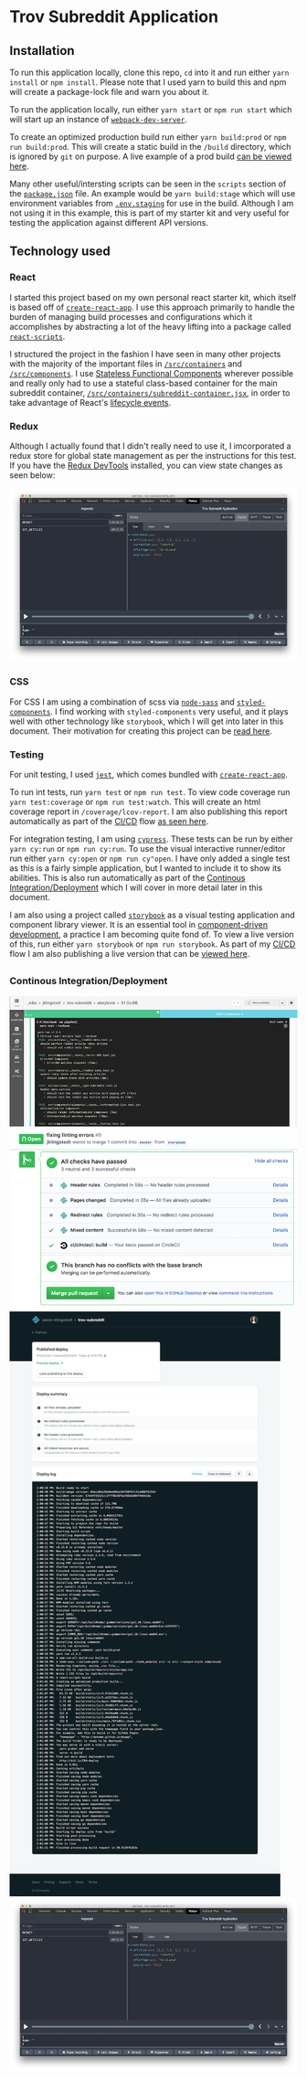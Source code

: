 # Trov Subreddit Application

## Installation
To run this application locally, clone this repo, `cd` into it and run either `yarn install` or `npm install`. Please note that I used yarn to build this and npm will create a package-lock file and warn you about it.

To run the application locally, run either `yarn start` or `npm run start` which will start up an instance of [`webpack-dev-server`](https://github.com/webpack/webpack-dev-server).

To create an optimized production build run either `yarn build:prod` or `npm run build:prod`. This will create a static build in the `/build` directory, which is ignored by `git` on purpose. A live example of a prod build [can be viewed here](https://trov-subreddit.netlify.com/).

Many other useful/intersting scripts can be seen in the `scripts` section of the [`package.json`](package.json#L5) file. An example would be `yarn build:stage` which will use environment variables from [`.env.staging`](.env.staging) for use in the build. Although I am not using it in this example, this is part of my starter kit and very useful for testing the application against different API versions.

## Technology used

### React
I started this project based on my own personal react starter kit, which itself is based off of [`create-react-app`](https://github.com/facebook/create-react-app). I use this approach primarily to handle the burden of managing build processes and configurations which it accomplishes by abstracting a lot of the heavy lifting into a package called [`react-scripts`](https://www.npmjs.com/package/react-scripts).

I structured the project in the fashion I have seen in many other projects with the majority of the important files in [`/src/containers`](/src/containers) and  [`/src/components`](/src/components). I use [Stateless Functional Components](https://reactjs.org/docs/components-and-props.html) wherever possible and really only had to use a stateful class-based container for the main subreddit container, [`/src/containers/subreddit-container.jsx`](/src/containers/subreddit-container.jsx), in order to take advantage of React's [lifecycle events](https://reactjs.org/docs/state-and-lifecycle.html).

### Redux
Although I actually found that I didn't really need to use it, I imcorporated a redux store for global state management as per the instructions for this test. If you have the [Redux DevTools](https://chrome.google.com/webstore/detail/redux-devtools/lmhkpmbekcpmknklioeibfkpmmfibljd?hl=en) installed, you can view state changes as seen below:

![redux-devtools](doc-images/redux-devtools.png)

### CSS
For CSS I am using a combination of scss via [`node-sass`](https://github.com/sass/node-sass) and [`styled-components`](https://www.styled-components.com/). I find working with `styled-components` very useful, and it plays well with other technology like `storybook`, which I will get into later in this document. Their motivation for creating this project can be [read here](https://www.styled-components.com/docs/basics#motivation).

### Testing
For unit testing, I used [`jest`](https://jestjs.io/), which comes bundled with [`create-react-app`](https://github.com/facebook/create-react-app).

To run int tests, run `yarn test` or `npm run test`. To view code coverage run `yarn test:coverage` or `npm run test:watch`. This will create an html coverage report in `/coverage/lcov-report`. I am also publishing this report automatically as part of the [CI/CD](#continous-integrationdeployment) flow [as seen here](https://trov-reddit-code-coverage.netlify.com/).

For integration testing, I am using [`cypress`](https://www.cypress.io/). These tests can be run by either `yarn cy:run` or `npm run cy:run`. To use the visual interactive runner/editor run either `yarn cy:open` or `npm run cy"open`. I have only added a single test as this is a fairly simple application, but I wanted to include it to show its abilities. This is also run automatically as part of the [Continous Integration/Deployment](#continous-integrationdeployment) which I will cover in more detail later in this document.

I am also using a project called [`storybook`](https://storybook.js.org/) as a visual testing application and component library viewer. It is an essential tool in [component-driven development](https://blog.hichroma.com/component-driven-development-ce1109d56c8e), a practice I am becoming quite fond of. To view a live version of this, run either `yarn storybook` or `npm run storybook`. As part of my [CI/CD](#continous-integrationdeployment) flow I am also publishing a live version that can be [viewed here](https://trov-subreddit-storybook.netlify.com).

##

### Continous Integration/Deployment
![circleci](doc-images/circle-ci.png)
![github-integration](doc-images/github-integration.png)
![netlify](doc-images/netlify.png)
![redux-devtools](doc-images/redux-devtools.png)